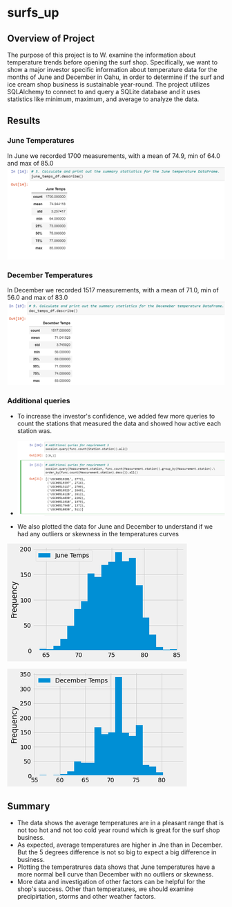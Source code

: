 # surfs_up
## **Overview of Project**

The purpose of this project is to W. examine the information about temperature trends before opening the surf shop. Specifically, we want to show a major investor specific information about temperature data for the months of June and December in Oahu, in order to determine if the surf and ice cream shop business is sustainable year-round.
The project utilizes SQLAlchemy to connect to and query a SQLite database and it uses statistics like minimum, maximum, and average to analyze the data.

## Results

 ### June Temperatures 
In June we recorded 1700 measurements, with a mean of 74.9, min of 64.0 and max of 85.0   
  ![IMAGE_DESCRIPTION](/images/june-temps.png)


 ### December Temperatures
  In December we recorded 1517 measurements, with a mean of 71.0, min of 56.0 and max of 83.0
   ![IMAGE_DESCRIPTION](/images/december-temps.png)
 
 ### Additional queries
- To increase the investor's confidence, we added few more queries to count the stations that measured the data and showed how active each station was.
- 
  ![IMAGE_DESCRIPTION](/images/additional-queries.png)
  
 - We also plotted the data for June and December to understand if we had any outliers or skewness in the temperatures curves
 
  ![IMAGE_DESCRIPTION](/images/june-plot.png)
 
  ![IMAGE_DESCRIPTION](/images/december-plot.png)
 
 

## Summary

 - The data shows the average temperatures are in a pleasant range that is not too hot and not too cold year round which is great for the surf shop business.
 - As expected, average temperatures are higher in Jne than in December. But the 5 degrees difference is not so big to expect a big difference in business.
 - Plotting the temperatrures data shows that June temperatures have a more normal bell curve than December with no outliers or skewness.
 - More data and investigation of other factors can be helpful for the shop's success. Other than temperatures, we should examine precipirtation, storms and other weather factors.
